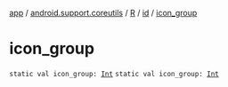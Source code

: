 [app](../../../index.md) / [android.support.coreutils](../../index.md) / [R](../index.md) / [id](index.md) / [icon_group](.)

# icon_group

`static val icon_group: `[`Int`](https://kotlinlang.org/api/latest/jvm/stdlib/kotlin/-int/index.html)
`static val icon_group: `[`Int`](https://kotlinlang.org/api/latest/jvm/stdlib/kotlin/-int/index.html)